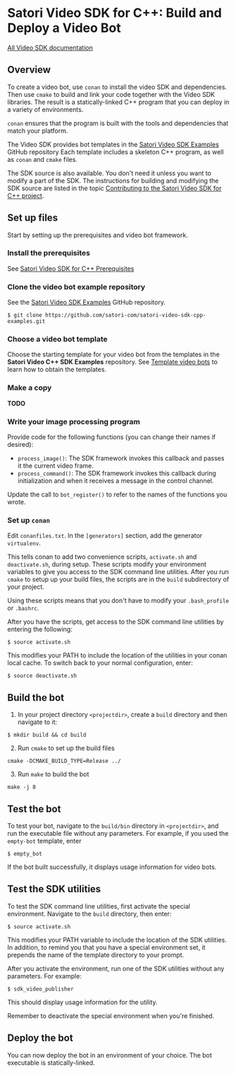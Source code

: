 # Satori Video SDK for C++: Build and Deploy a Video Bot

[All Video SDK documentation](../README.md)

## Overview
To create a video bot, use `conan` to install the video SDK and dependencies. Then use `cmake` to build and link your code
together with the Video SDK libraries. The result is a statically-linked C++ program that you can deploy in a variety of
environments.

`conan` ensures that the program is built with the tools and dependencies that match your platform.

The Video SDK provides bot templates in the
[Satori Video SDK Examples](https://github.com/satori-com/satori-video-sdk-cpp-examples) GitHub repository
Each template includes a skeleton C++ program, as well as `conan` and `cmake` files.

The SDK source is also available. You don't need it unless you want to modify a part of
the SDK. The instructions for building and modifying the SDK source are listed in the topic
[Contributing to the Satori Video SDK for C++ project](contributing.md).

## Set up files
Start by setting up the prerequisites and video bot framework.

### Install the prerequisites
See [Satori Video SDK for C++ Prerequisites](prerequisites.md)

### Clone the video bot example repository
See the [Satori Video SDK Examples](https://github.com/satori-com/satori-video-sdk-cpp-examples) GitHub repository.

```
$ git clone https://github.com/satori-com/satori-video-sdk-cpp-examples.git
```

### Choose a video bot template

Choose the starting template for your video bot from the templates in the **Satori Video C++ SDK Examples** repository.
See [Template video bots](reference.md#template-video-bots) to learn how to obtain the templates.

### Make a copy

**TODO**

### Write your image processing program
Provide code for the following functions (you can change their names if desired):

* `process_image()`: The SDK framework invokes this callback and passes it the current video frame.
* `process_command()`: The SDK framework invokes this callback during initialization and when it
receives a message in the control channel.

Update the call to `bot_register()` to refer to the names of the functions you wrote.

### Set up `conan`
Edit `conanfiles.txt`. In the `[generators]` section, add the generator `virtualenv`.

This tells conan to add two convenience scripts, `activate.sh` and `deactivate.sh`, during setup. These scripts
modify your environment variables to give you access to the SDK command line utilities. After you run `cmake` to
setup up your build files, the scripts are in the `build` subdirectory of your project.

Using these scripts means that you don't have to modify your `.bash_profile` or `.bashrc`.

After you have the scripts, get access to the SDK command line utilities by entering the following:

```
$ source activate.sh
```

This modifies your PATH to include the location of the utilities in your conan local cache. To switch back to your
normal configuration, enter:
```
$ source deactivate.sh
```

## Build the bot
1. In your project directory `<projectdir>`, create a `build` directory and then navigate to it:
```
$ mkdir build && cd build
```

2. Run `cmake` to set up the build files
```
cmake -DCMAKE_BUILD_TYPE=Release ../
```

3. Run `make` to build the bot
```
make -j 8
```
## Test the bot

To test your bot, navigate to the `build/bin` directory in `<projectdir>`, and run the executable file without any
parameters. For example, if you used the `empty-bot` template, enter
```
$ empty_bot
```
If the bot built successfully, it displays usage information for video bots.

## Test the SDK utilities

To test the SDK command line utilities, first activate the special environment. Navigate to the `build` directory, then
enter:
```
$ source activate.sh
```

This modifies your PATH variable to include the location of the SDK utilities. In addition, to remind you that you have
a special environment set, it prepends the name of the template directory to your prompt.

After you activate the environment, run one of the SDK utilities without any parameters. For example:

```
$ sdk_video_publisher
```

This should display usage information for the utility.

Remember to deactivate the special environment when you're finished.

## Deploy the bot
You can now deploy the bot in an environment of your choice. The bot executable is statically-linked.
